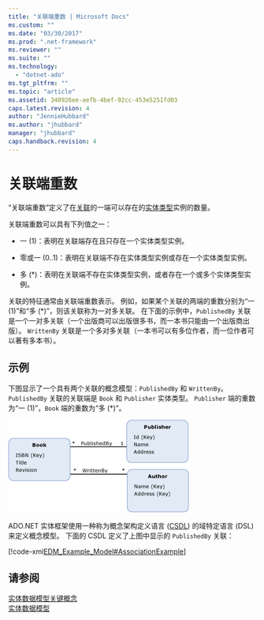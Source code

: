 ```yaml
---
title: "关联端重数 | Microsoft Docs"
ms.custom: ""
ms.date: "03/30/2017"
ms.prod: ".net-framework"
ms.reviewer: ""
ms.suite: ""
ms.technology: 
  - "dotnet-ado"
ms.tgt_pltfrm: ""
ms.topic: "article"
ms.assetid: 340926ee-aefb-4bef-92cc-453e5251fd03
caps.latest.revision: 4
author: "JennieHubbard"
ms.author: "jhubbard"
manager: "jhubbard"
caps.handback.revision: 4
---
```

# 关联端重数
“关联端重数”定义了在[关联](../../../../docs/framework/data/adonet/association-type.md)的一端可以存在的[实体类型](../../../../docs/framework/data/adonet/entity-type.md)实例的数量。  
  
 关联端重数可以具有下列值之一：  
  
-   一 \(1\)：表明在关联端存在且只存在一个实体类型实例。  
  
-   零或一 \(0..1\)：表明在关联端不存在实体类型实例或存在一个实体类型实例。  
  
-   多 \(\*\)：表明在关联端不存在实体类型实例，或者存在一个或多个实体类型实例。  
  
 关联的特征通常由关联端重数表示。  例如，如果某个关联的两端的重数分别为“一 \(1\)”和“多 \(\*\)”，则该关联称为一对多关联。  在下面的示例中，`PublishedBy` 关联是一个一对多关联（一个出版商可以出版很多书，而一本书只能由一个出版商出版）。  `WrittenBy` 关联是一个多对多关联（一本书可以有多位作者，而一位作者可以著有多本书）。  
  
## 示例  
 下图显示了一个具有两个关联的概念模型：`PublishedBy` 和 `WrittenBy`。  `PublishedBy` 关联的关联端是 `Book` 和 `Publisher` 实体类型。  `Publisher` 端的重数为“一 \(1\)”，`Book` 端的重数为“多 \(\*\)”。  
  
 ![示例模型](../../../../docs/framework/data/adonet/media/examplemodel.gif "ExampleModel")  
  
 ADO.NET 实体框架使用一种称为概念架构定义语言 \([CSDL](../../../../docs/framework/data/adonet/ef/language-reference/csdl-specification.md)\) 的域特定语言 \(DSL\) 来定义概念模型。  下面的 CSDL 定义了上图中显示的 `PublishedBy` 关联：  
  
 [!code-xml[EDM_Example_Model#AssociationExample](../../../../samples/snippets/xml/VS_Snippets_Data/edm_example_model/xml/books.edmx#associationexample)]  
  
## 请参阅  
 [实体数据模型关键概念](../../../../docs/framework/data/adonet/entity-data-model-key-concepts.md)   
 [实体数据模型](../../../../docs/framework/data/adonet/entity-data-model.md)